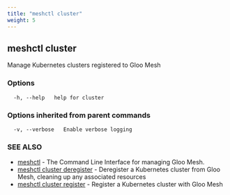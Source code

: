 ```yaml
---
title: "meshctl cluster"
weight: 5
---
```

## meshctl cluster

Manage Kubernetes clusters registered to Gloo Mesh

### Options

```
  -h, --help   help for cluster
```

### Options inherited from parent commands

```
  -v, --verbose   Enable verbose logging
```

### SEE ALSO

* [meshctl](../meshctl)	 - The Command Line Interface for managing Gloo Mesh.
* [meshctl cluster deregister](../meshctl_cluster_deregister)	 - Deregister a Kubernetes cluster from Gloo Mesh, cleaning up any associated resources
* [meshctl cluster register](../meshctl_cluster_register)	 - Register a Kubernetes cluster with Gloo Mesh

